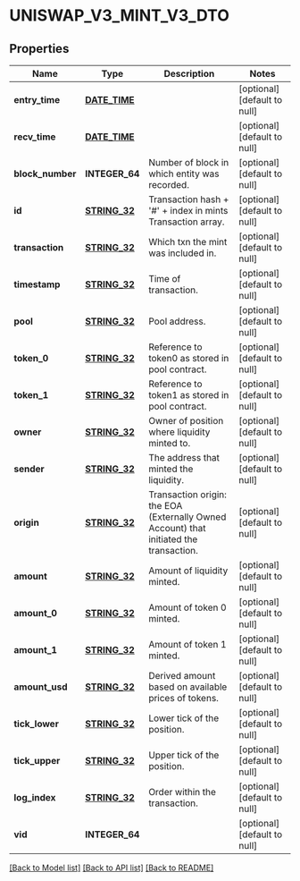 # UNISWAP_V3_MINT_V3_DTO

## Properties
Name | Type | Description | Notes
------------ | ------------- | ------------- | -------------
**entry_time** | [**DATE_TIME**](DATE_TIME.md) |  | [optional] [default to null]
**recv_time** | [**DATE_TIME**](DATE_TIME.md) |  | [optional] [default to null]
**block_number** | **INTEGER_64** | Number of block in which entity was recorded. | [optional] [default to null]
**id** | [**STRING_32**](STRING_32.md) | Transaction hash + &#39;#&#39; + index in mints Transaction array. | [optional] [default to null]
**transaction** | [**STRING_32**](STRING_32.md) | Which txn the mint was included in. | [optional] [default to null]
**timestamp** | [**STRING_32**](STRING_32.md) | Time of transaction. | [optional] [default to null]
**pool** | [**STRING_32**](STRING_32.md) | Pool address. | [optional] [default to null]
**token_0** | [**STRING_32**](STRING_32.md) | Reference to token0 as stored in pool contract. | [optional] [default to null]
**token_1** | [**STRING_32**](STRING_32.md) | Reference to token1 as stored in pool contract. | [optional] [default to null]
**owner** | [**STRING_32**](STRING_32.md) | Owner of position where liquidity minted to. | [optional] [default to null]
**sender** | [**STRING_32**](STRING_32.md) | The address that minted the liquidity. | [optional] [default to null]
**origin** | [**STRING_32**](STRING_32.md) | Transaction origin: the EOA (Externally Owned Account) that initiated the transaction. | [optional] [default to null]
**amount** | [**STRING_32**](STRING_32.md) | Amount of liquidity minted. | [optional] [default to null]
**amount_0** | [**STRING_32**](STRING_32.md) | Amount of token 0 minted. | [optional] [default to null]
**amount_1** | [**STRING_32**](STRING_32.md) | Amount of token 1 minted. | [optional] [default to null]
**amount_usd** | [**STRING_32**](STRING_32.md) | Derived amount based on available prices of tokens. | [optional] [default to null]
**tick_lower** | [**STRING_32**](STRING_32.md) | Lower tick of the position. | [optional] [default to null]
**tick_upper** | [**STRING_32**](STRING_32.md) | Upper tick of the position. | [optional] [default to null]
**log_index** | [**STRING_32**](STRING_32.md) | Order within the transaction. | [optional] [default to null]
**vid** | **INTEGER_64** |  | [optional] [default to null]

[[Back to Model list]](../README.md#documentation-for-models) [[Back to API list]](../README.md#documentation-for-api-endpoints) [[Back to README]](../README.md)


